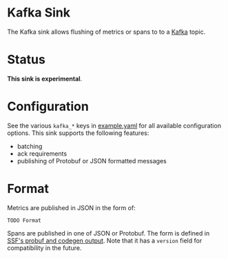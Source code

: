 # Kafka Sink

The Kafka sink allows flushing of metrics or spans to to a [Kafka](https://kafka.apache.org/) topic.

# Status

**This sink is experimental**.

# Configuration

See the various `kafka_*` keys in [example.yaml](https://github.com/stripe/veneur/blob/master/example.yaml) for all available configuration options. This sink supports the following features:

* batching
* ack requirements
* publishing of Protobuf or JSON formatted messages

# Format

Metrics are published in JSON in the form of:

```
TODO Format
```

Spans are published in one of JSON or Protobuf. The form is defined in [SSF's probuf and codegen output](https://github.com/stripe/veneur/tree/master/ssf). Note that it has a `version` field for compatibility in the future.

